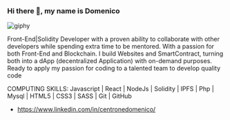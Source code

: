 ### Hi there 👋, my name is Domenico

![giphy](https://user-images.githubusercontent.com/76876906/190179170-8b344760-6506-4837-91b7-1ec367b7f43c.gif)


Front-End|Solidity Developer with a proven ability to collaborate with other developers while spending extra
time to be mentored. With a passion for both Front-End and Blockchain. I build Websites and
SmartContract, turning both into a dApp (decentralized Application) with on-demand purposes. Ready to
apply my passion for coding to a talented team to develop quality code

COMPUTING SKILLS:
Javascript | React | NodeJs | Solidity | IPFS | Php | Mysql | HTML5 | CSS3 | SASS | Git | GitHub

- https://www.linkedin.com/in/centronedomenico/
